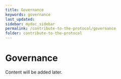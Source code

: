 ```yaml
---
title: Governance
keywords: governance
last_updated: 
sidebar: mydoc_sidebar
permalink: /contribute-to-the-protocol/governance
folder: contribute-to-the-protocol
---
```


# Governance

Content will be added later.
